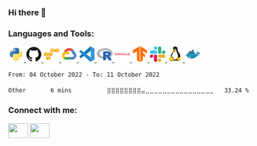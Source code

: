 ### Hi there 👋

<h3 align="left">Languages and Tools:</h3>
<p align="left"> 
  <a href="https://www.python.org" > 
    <img width ='32px' src="https://raw.githubusercontent.com/devicons/devicon/master/icons/python/python-original.svg" alt="python">
</a>
  <a href="https://github.com/" > 
    <img width ='32px' src="https://raw.githubusercontent.com/devicons/devicon/master/icons/github/github-original.svg" alt="github">
</a>
  <a href="https://aws.amazon.com/"> 
    <img width ='32px' src="https://raw.githubusercontent.com/devicons/devicon/master/icons/amazonwebservices/amazonwebservices-original.svg" alt="amazonwebservices">
  </a>
  <a href="https://cloud.google.com/"> 
    <img width ='32px' src="https://raw.githubusercontent.com/devicons/devicon/master/icons/googlecloud/googlecloud-original.svg" alt="googlecloudplatform">
  </a>
  <a href="https://code.visualstudio.com/">
    <img width ='32px' src="https://raw.githubusercontent.com/devicons/devicon/master/icons/vscode/vscode-original.svg" alt="vscode">
  </a>
  <a href="https://www.r-project.org/">
    <img width ='32px' src="https://raw.githubusercontent.com/devicons/devicon/master/icons/r/r-original.svg" alt="r">
  </a> 
  <a href="https://www.oracle.com/database/technologies/appdev/sql.html">
    <img width ='32px' src="https://raw.githubusercontent.com/devicons/devicon/master/icons/oracle/oracle-original.svg" alt="sql">
  </a>
  <a href="https://www.tensorflow.org/">
    <img width ='32px' src="https://raw.githubusercontent.com/devicons/devicon/master/icons/tensorflow/tensorflow-original.svg" alt="slack">
  </a>
  <a href="https://slack.com/">
    <img width ='32px' src="https://raw.githubusercontent.com/devicons/devicon/master/icons/slack/slack-original.svg" alt="slack">
  </a>
  <a href="https://www.linux.org/">
    <img width ='32px' src="https://raw.githubusercontent.com/devicons/devicon/master/icons/linux/linux-original.svg" alt="linux">
  </a>
  <a href="https://www.docker.com/">
    <img width ='32px' src="https://raw.githubusercontent.com/devicons/devicon/master/icons/docker/docker-original.svg" alt="docker">
  </a> 
</p>

<!--START_SECTION:waka-->

```text
From: 04 October 2022 - To: 11 October 2022

Other       6 mins          ⣿⣿⣿⣿⣿⣿⣿⣿⣤⣀⣀⣀⣀⣀⣀⣀⣀⣀⣀⣀⣀⣀⣀⣀⣀   33.24 %
```

<!--END_SECTION:waka-->

<h3 align="left">Connect with me:</h3>
<p align="left">
<a href="https://www.twitter.com/kelseyskvoretz" target="blank"><img align="center" src="https://cdn.jsdelivr.net/npm/simple-icons@3.0.1/icons/twitter.svg" alt="" height="30" width="40" /></a>
<a href="https://www.linkedin.com/in/kelsey-skvoretz/" target="blank"><img align="center" src="https://cdn.jsdelivr.net/npm/simple-icons@3.0.1/icons/linkedin.svg" alt="" height="30" width="40" /></a>
</p>

<!--
**skvorekn/skvorekn** is a ✨ _special_ ✨ repository because its `README.md` (this file) appears on your GitHub profile.

Here are some ideas to get you started:

- 🔭 I’m currently working on ...
- 🌱 I’m currently learning ...
- 👯 I’m looking to collaborate on ...
- 🤔 I’m looking for help with ...
- 💬 Ask me about ...
- 📫 How to reach me: ...
- 😄 Pronouns: ...
- ⚡ Fun fact: ...
-->
